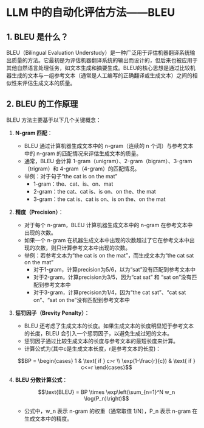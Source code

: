 # LLM 中的自动化评估方法——BLEU

## 1. BLEU 是什么？

BLEU（Bilingual Evaluation Understudy）是一种广泛用于评估机器翻译系统输出质量的方法。它最初是为评估机器翻译系统的输出而设计的，但后来也被应用于其他自然语言处理任务，如文本生成和摘要生成。BLEU的核心思想是通过比较机器生成的文本与一组参考文本（通常是人工编写的正确翻译或生成文本）之间的相似性来评估生成文本的质量。

## 2. BLEU 的工作原理

BLEU 方法主要基于以下几个关键概念：

1. **N-gram 匹配**：
   - BLEU 通过计算机器生成文本中的 n-gram（连续的 n 个词）与参考文本中的 n-gram 的匹配情况来评估生成文本的质量。
   - 通常，BLEU 会计算 1-gram（unigram）、2-gram（bigram）、3-gram（trigram）和 4-gram（4-gram）的匹配情况。
   - 举例：对于句子“the cat is on the mat”
     - 1-gram：the、cat、is、on、mat
     - 2-gram：the cat、cat is、is on、on the、the mat
     - 3-gram：the cat is、cat is on、is on the、on the mat

2. **精度（Precision）**：
   - 对于每个 n-gram，BLEU 计算机器生成文本中的 n-gram 在参考文本中出现的次数。
   - 如果一个 n-gram 在机器生成文本中出现的次数超过了它在参考文本中出现的次数，则只计算参考文本中出现的次数。
   - 举例：若参考文本为“the cat is on the mat”，而生成文本为“the cat sat on the mat”
     - 对于1-gram，计算precision为5/6，以为“sat”没有匹配到参考文本中
     - 对于2-gram，计算precision为3/5，因为“cat sat” 和 “sat on”没有匹配到参考文本中
     - 对于3-gram，计算precision为1/4，因为“the cat sat”、“cat sat on”、“sat on the”没有匹配到参考文本中

3. **惩罚因子（Brevity Penalty）**：
   - BLEU 还考虑了生成文本的长度。如果生成文本的长度明显短于参考文本的长度，BLEU 会引入一个惩罚因子，以避免生成过短的文本。
   - 惩罚因子通过比较生成文本的长度与参考文本的最短长度来计算。
   - 计算公式为(其中c是生成文本长度，r是参考文本的长度)：
    ```math
    BP = \begin{cases} 1 & \text{ if } c>r \\ \exp(1-\frac{r}{c}) & \text{ if } c<=r \end{cases}
    ```

4. **BLEU 分数计算公式**：
    ```math
    \text{BLEU} = BP \times \exp\left(\sum_{n=1}^N w_n \log(P_n)\right)
    ```
   - 公式中，w_n 表示 n-gram 的权重（通常取值 1/N），P_n 表示 n-gram 在生成文本中的精度。